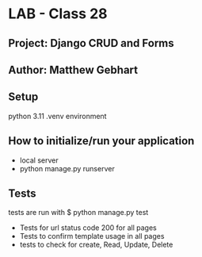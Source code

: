 # LAB - Class 28
## Project: Django CRUD and Forms
## Author: Matthew Gebhart

## Setup
python 3.11 .venv environment

## How to initialize/run your application
- local server 
- python manage.py runserver
## Tests
tests are run with $ python manage.py test
- Tests for url status code 200 for all pages
- Tests to confirm template usage in all pages
- tests to check for create, Read, Update, Delete